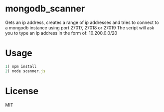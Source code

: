 # mongodb_scanner
Gets an ip address, creates a range of ip addresses and tries to connect to a mongodb instance using port 27017, 27018 or 27019
The script will ask you to type an ip address in the form of: 10.200.0.0/20

# Usage
```javascript
1) npm install
2) node scanner.js
```


# License
MIT
